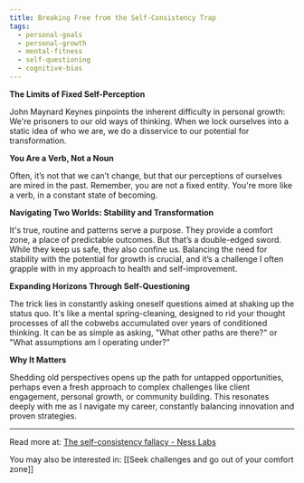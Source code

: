 ```yaml
---
title: Breaking Free from the Self-Consistency Trap
tags:
  - personal-goals
  - personal-growth
  - mental-fitness
  - self-questioning
  - cognitive-bias
---
```

**The Limits of Fixed Self-Perception**

John Maynard Keynes pinpoints the inherent difficulty in personal growth: We're prisoners to our old ways of thinking. When we lock ourselves into a static idea of who we are, we do a disservice to our potential for transformation.

**You Are a Verb, Not a Noun**

Often, it’s not that we can’t change, but that our perceptions of ourselves are mired in the past. Remember, you are not a fixed entity. You're more like a verb, in a constant state of becoming.

**Navigating Two Worlds: Stability and Transformation**

It's true, routine and patterns serve a purpose. They provide a comfort zone, a place of predictable outcomes. But that’s a double-edged sword. While they keep us safe, they also confine us. Balancing the need for stability with the potential for growth is crucial, and it’s a challenge I often grapple with in my approach to health and self-improvement.

**Expanding Horizons Through Self-Questioning**

The trick lies in constantly asking oneself questions aimed at shaking up the status quo. It's like a mental spring-cleaning, designed to rid your thought processes of all the cobwebs accumulated over years of conditioned thinking. It can be as simple as asking, "What other paths are there?" or "What assumptions am I operating under?"

**Why It Matters**

Shedding old perspectives opens up the path for untapped opportunities, perhaps even a fresh approach to complex challenges like client engagement, personal growth, or community building. This resonates deeply with me as I navigate my career, constantly balancing innovation and proven strategies.

----

Read more at: [The self-consistency fallacy - Ness Labs](https://nesslabs.com/the-self-consistency-fallacy)

You may also be interested in: [[Seek challenges and go out of your comfort zone]]
